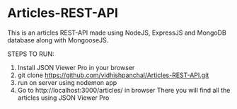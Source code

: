 # Articles-REST-API
This is an articles REST-API made using NodeJS, ExpressJS and MongoDB database along with MongooseJS.

STEPS TO RUN:
1) Install JSON Viewer Pro in your browser
2) git clone https://github.com/vidhishpanchal/Articles-REST-API.git
3) run on server using nodemon app
4) Go to http://localhost:3000/articles/ in browser
There you will find all the articles using JSON Viewer Pro
